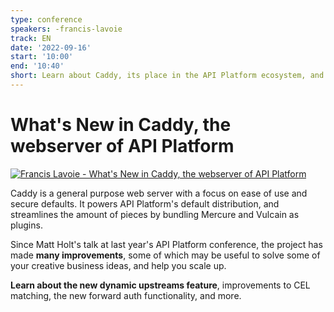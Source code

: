 ```yaml
---
type: conference
speakers: -francis-lavoie
track: EN
date: '2022-09-16'
start: '10:00'
end: '10:40'
short: Learn about Caddy, its place in the API Platform ecosystem, and how some of its advanced features may spark new ideas
---
```


# What's New in Caddy, the webserver of API Platform

[![Francis Lavoie  - What's New in Caddy, the webserver of API Platform](https://img.youtube.com/vi/QSerOHpMjgY/0.jpg)](https://www.youtube.com/watch?v=QSerOHpMjgY&list=PL3hoUDjLa7eQfYOEmuQNG8he3AeOeWaz8&index=24)

Caddy is a general purpose web server with a focus on ease of use and secure defaults. It powers API Platform's default distribution, and streamlines the amount of pieces by bundling Mercure and Vulcain as plugins.

Since Matt Holt's talk at last year's API Platform conference, the project has made **many improvements**, some of which may be useful to solve some of your creative business ideas, and help you scale up.

**Learn about the new dynamic upstreams feature**, improvements to CEL matching, the new forward auth functionality, and more.



